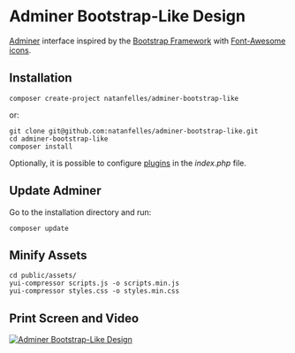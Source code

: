 # Adminer Bootstrap-Like Design

[Adminer](https://www.adminer.org) interface inspired by the [Bootstrap Framework](https://getbootstrap.com/docs/3.3) with [Font-Awesome icons](http://fontawesome.io).

## Installation

```
composer create-project natanfelles/adminer-bootstrap-like
```

or:

```
git clone git@github.com:natanfelles/adminer-bootstrap-like.git
cd adminer-bootstrap-like
composer install
```

Optionally, it is possible to configure [plugins](https://www.adminer.org/plugins) in the _index.php_ file.

## Update Adminer

Go to the installation directory and run:

```
composer update
```

## Minify Assets

```
cd public/assets/
yui-compressor scripts.js -o scripts.min.js
yui-compressor styles.css -o styles.min.css
```

## Print Screen and Video

[![Adminer Bootstrap-Like Design](https://i.imgur.com/Hu9ANYR.png)](https://www.youtube.com/watch?v=fMFCuaJphVk "Adminer Sidebar Toggle")
